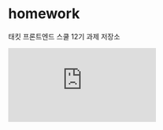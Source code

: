 # homework
태킷 프론트엔드 스쿨 12기 과제 저장소

![1주차 과제](https://github.com/wnsrl7250/homework/blob/main/about-me.md)
